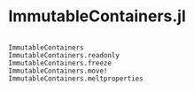 # ImmutableContainers.jl

```@index
```

```@docs
ImmutableContainers
ImmutableContainers.readonly
ImmutableContainers.freeze
ImmutableContainers.move!
ImmutableContainers.meltproperties
```
